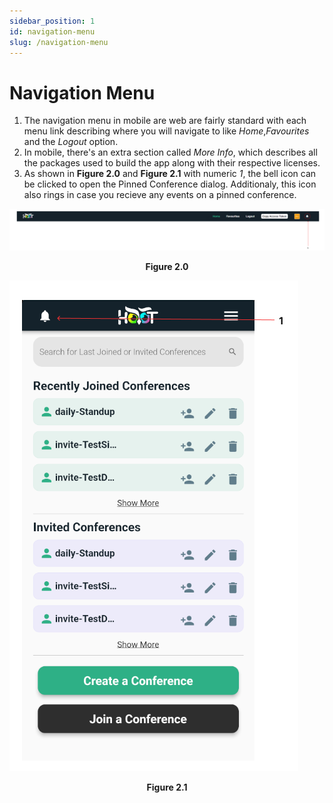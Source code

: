 ```yaml
---
sidebar_position: 1
id: navigation-menu
slug: /navigation-menu
---
```


# Navigation Menu

1. The navigation menu in mobile are web are fairly standard with each menu link describing where you will navigate to like *Home*,*Favourites* and the *Logout* option.
2. In mobile, there's an extra section called *More Info*, which describes all the packages used to build the app along with their respective licenses.
3. As shown in **Figure 2.0** and **Figure 2.1** with numeric *1*, the bell icon can be clicked to open the Pinned Conference dialog. Additionaly, this icon also rings in case you recieve any events on a pinned conference.

![Figure 2.0](/img/navmenu_web.png)
<center><b>Figure 2.0</b></center>

![Figure 2.1](/img/navmenu_mobile.png)
<center><b>Figure 2.1</b></center>